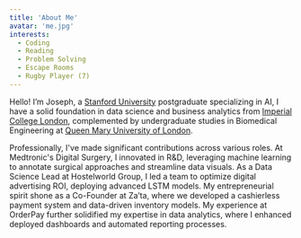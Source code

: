 ```yaml
---
title: 'About Me'
avatar: 'me.jpg'
interests:
  - Coding
  - Reading
  - Problem Solving
  - Escape Rooms
  - Rugby Player (7)
---
```

Hello! I’m Joseph, a [Stanford University](https://www.stanford.edu) postgraduate specializing in AI,
I have a solid foundation in data science and business analytics from 
[Imperial College London](https://www.imperial.ac.uk), complemented by undergraduate studies in 
Biomedical Engineering at [Queen Mary University of London](https://www.qmul.ac.uk). 

Professionally, I've made significant contributions across various roles. At Medtronic's 
Digital Surgery, I innovated in R&D, leveraging machine learning to annotate 
surgical approaches and streamline data visuals. As a Data Science Lead 
at Hostelworld Group, I led a team to optimize digital advertising ROI, 
deploying advanced LSTM models. My entrepreneurial spirit shone as a 
Co-Founder at Za’ta, where we developed a cashierless payment system and 
data-driven inventory models. My experience at OrderPay further solidified 
my expertise in data analytics, where I enhanced deployed dashboards and 
automated reporting processes.